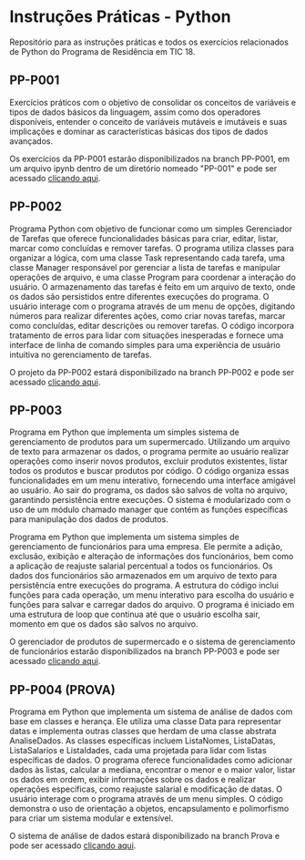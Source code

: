 # Instruções Práticas - Python
Repositório para as instruções práticas e todos os exercícios relacionados de Python do Programa de Residência em TIC 18.

## PP-P001
Exercícios práticos com o objetivo de consolidar os conceitos de variáveis e tipos de dados básicos da linguagem, assim como dos operadores disponíveis, entender o conceito de variáveis mutáveis e imutáveis e suas implicações e dominar as características básicas dos tipos de dados avançados.

Os exercícios da PP-P001 estarão disponibilizados na branch PP-P001, em um arquivo ipynb dentro de um diretório nomeado "PP-001" e pode ser acessado <a href="https://github.com/lufecrx/residenciatic18-python/blob/PP-P001/PP-001/instrucoes_praticas.ipynb">clicando aqui</a>.

## PP-P002
Programa Python com objetivo de funcionar como um simples Gerenciador de Tarefas que oferece funcionalidades básicas para criar, editar, listar, marcar como concluídas e remover tarefas. O programa utiliza classes para organizar a lógica, com uma classe Task representando cada tarefa, uma classe Manager responsável por gerenciar a lista de tarefas e manipular operações de arquivo, e uma classe Program para coordenar a interação do usuário. O armazenamento das tarefas é feito em um arquivo de texto, onde os dados são persistidos entre diferentes execuções do programa. O usuário interage com o programa através de um menu de opções, digitando números para realizar diferentes ações, como criar novas tarefas, marcar como concluídas, editar descrições ou remover tarefas. O código incorpora tratamento de erros para lidar com situações inesperadas e fornece uma interface de linha de comando simples para uma experiência de usuário intuitiva no gerenciamento de tarefas.

O projeto da PP-P002 estará disponibilizado na branch PP-P002 e pode ser acessado <a href="https://github.com/lufecrx/residenciatic18-python/tree/PP-P002">clicando aqui</a>.

## PP-P003
Programa em Python que implementa um simples sistema de gerenciamento de produtos para um supermercado. Utilizando um arquivo de texto para armazenar os dados, o programa permite ao usuário realizar operações como inserir novos produtos, excluir produtos existentes, listar todos os produtos e buscar produtos por código. O código organiza essas funcionalidades em um menu interativo, fornecendo uma interface amigável ao usuário. Ao sair do programa, os dados são salvos de volta no arquivo, garantindo persistência entre execuções. O sistema é modularizado com o uso de um módulo chamado manager que contém as funções específicas para manipulação dos dados de produtos.

Programa em Python que implementa um sistema simples de gerenciamento de funcionários para uma empresa. Ele permite a adição, exclusão, exibição e alteração de informações dos funcionários, bem como a aplicação de reajuste salarial percentual a todos os funcionários. Os dados dos funcionários são armazenados em um arquivo de texto para persistência entre execuções do programa. A estrutura do código inclui funções para cada operação, um menu interativo para escolha do usuário e funções para salvar e carregar dados do arquivo. O programa é iniciado em uma estrutura de loop que continua até que o usuário escolha sair, momento em que os dados são salvos no arquivo.

O gerenciador de produtos de supermercado e o sistema de gerenciamento de funcionários estarão disponibilizados na branch PP-P003 e pode ser acessado <a href="https://github.com/lufecrx/residenciatic18-python/tree/PP-P003">clicando aqui</a>.

## PP-P004 (PROVA)
Programa em Python que implementa um sistema de análise de dados com base em classes e herança. Ele utiliza uma classe Data para representar datas e implementa outras classes que herdam de uma classe abstrata AnaliseDados. As classes específicas incluem ListaNomes, ListaDatas, ListaSalarios e ListaIdades, cada uma projetada para lidar com listas específicas de dados. O programa oferece funcionalidades como adicionar dados às listas, calcular a mediana, encontrar o menor e o maior valor, listar os dados em ordem, exibir informações sobre os dados e realizar operações específicas, como reajuste salarial e modificação de datas. O usuário interage com o programa através de um menu simples. O código demonstra o uso de orientação a objetos, encapsulamento e polimorfismo para criar um sistema modular e extensível.

O sistema de análise de dados estará disponibilizado na branch Prova e pode ser acessado <a href="https://github.com/lufecrx/residenciatic18-python/tree/Prova">clicando aqui</a>.
